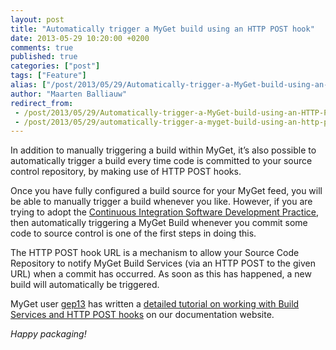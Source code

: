 ```yaml
---
layout: post
title: "Automatically trigger a MyGet build using an HTTP POST hook"
date: 2013-05-29 10:20:00 +0200
comments: true
published: true
categories: ["post"]
tags: ["Feature"]
alias: ["/post/2013/05/29/Automatically-trigger-a-MyGet-build-using-an-HTTP-POST-hook.aspx", "/post/2013/05/29/automatically-trigger-a-myget-build-using-an-http-post-hook.aspx"]
author: "Maarten Balliauw"
redirect_from:
 - /post/2013/05/29/Automatically-trigger-a-MyGet-build-using-an-HTTP-POST-hook.aspx.html
 - /post/2013/05/29/automatically-trigger-a-myget-build-using-an-http-post-hook.aspx.html
---
```


<p>In addition to manually triggering a build within MyGet, it&rsquo;s also possible to automatically trigger a build every time code is committed to your source control repository, by making use of HTTP POST hooks.</p>
<p>Once you have fully configured a build source for your MyGet feed, you will be able to manually trigger a build whenever you like. However, if you are trying to adopt the <a href="http://martinfowler.com/articles/continuousIntegration.html">Continuous Integration Software Development Practice</a>, then automatically triggering a MyGet Build whenever you commit some code to source control is one of the first steps in doing this.</p>
<p>The HTTP POST hook URL is a mechanism to allow your Source Code Repository to notify MyGet Build Services (via an HTTP POST to the given URL) when a commit has occurred. As soon as this has happened, a new build will automatically be triggered.</p>
<p>MyGet user <a href="http://www.twitter.com/gep13">gep13</a> has written a <a href="http://docs.myget.org/docs/how-to/auto-trigger-a-myget-build-using-an-http-post-hook-url">detailed tutorial on working with Build Services and HTTP POST hooks</a> on our documentation website.</p>
<p><em>Happy packaging!</em></p>

